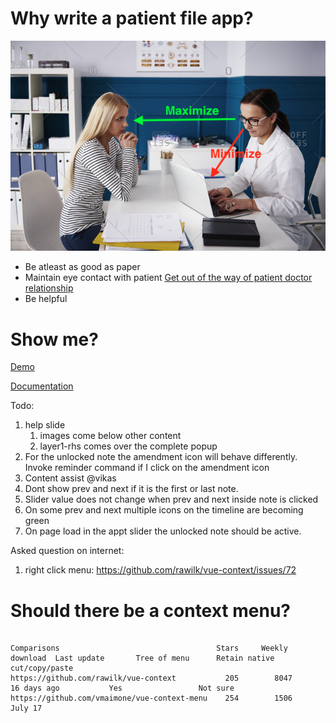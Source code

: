 # Why write a patient file app?

![eye contact](./docs/images/maintain-eye-contact-with-patient.png)

- Be atleast as good as paper
- Maintain eye contact with patient
  [Get out of the way of patient doctor relationship](https://khn.org/news/death-by-a-thousand-clicks/)
- Be helpful

# Show me?

[Demo](http://116.203.134.163/pf/abcd)

[Documentation](https://savantcare.github.io)

Todo:

1. help slide
   1. images come below other content
   2. layer1-rhs comes over the complete popup
2. For the unlocked note the amendment icon will behave differently. Invoke reminder command if I click on the amendment icon
3. Content assist @vikas
4. Dont show prev and next if it is the first or last note.
5. Slider value does not change when prev and next inside note is clicked
6. On some prev and next multiple icons on the timeline are becoming green
7. On page load in the appt slider the unlocked note should be active.

Asked question on internet:

1. right click menu: https://github.com/rawilk/vue-context/issues/72

# Should there be a context menu?

```

Comparisons                                   Stars     Weekly download  Last update       Tree of menu      Retain native cut/copy/paste
https://github.com/rawilk/vue-context           205        8047          16 days ago           Yes                 Not sure
https://github.com/vmaimone/vue-context-menu    254        1506            July 17

```

